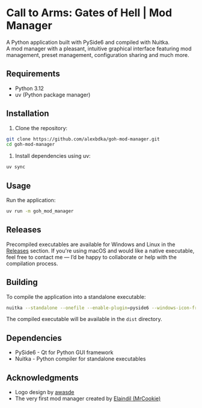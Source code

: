 # Call to Arms: Gates of Hell | Mod Manager

A Python application built with PySide6 and compiled with Nuitka.  
A mod manager with a pleasant, intuitive graphical interface featuring mod management, preset management, configuration
sharing and much more.

## Requirements

- Python 3.12
- uv (Python package manager)

## Installation

1. Clone the repository:

```bash
git clone https://github.com/alexbdka/goh-mod-manager.git
cd goh-mod-manager
```

1. Install dependencies using uv:

```bash
uv sync
```

## Usage

Run the application:

```bash
uv run -m goh_mod_manager
```

## Releases

Precompiled executables are available for Windows and Linux in
the [Releases](https://github.com/alexbdka/goh-mod-manager/releases) section.
If you're using macOS and would like a native executable, feel free to contact me — I’d be happy to collaborate or
help with the compilation process.

## Building

To compile the application into a standalone executable:

```bash
nuitka --standalone --onefile --enable-plugin=pyside6 --windows-icon-from-ico=goh_mod_manager/assets/icons/logo.ico --output-dir=dist --nofollow-import-to=tkinter --windows-console-mode=disable goh_mod_manager/__main__.py
```

The compiled executable will be available in the `dist` directory.

## Dependencies

- PySide6 - Qt for Python GUI framework
- Nuitka - Python compiler for standalone executables

## Acknowledgments

- Logo design by [awasde](https://www.linkedin.com/in/amélie-rakowiecki-970818350)
- The very first mod manager created by [Elaindil (MrCookie)](https://github.com/Elaindil/ModManager)
